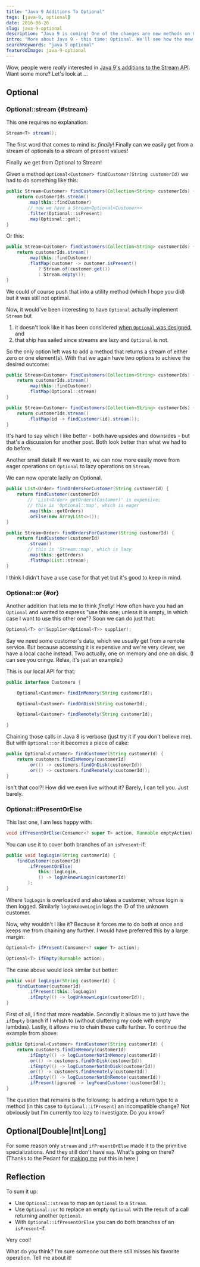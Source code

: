 ```yaml
---
title: "Java 9 Additions To Optional"
tags: [java-9, optional]
date: 2016-06-26
slug: java-9-optional
description: "Java 9 is coming! One of the changes are new methods on Optional: 'stream()', 'or()', and 'ifPresentOrElse()', which considerably improve Optional's API."
intro: "More about Java 9 - this time: Optional. We'll see how the new methods 'stream()', 'or()', and 'ifPresentOrElse()' considerably improve its API."
searchKeywords: "java 9 optional"
featuredImage: java-9-optional
---
```


Wow, people were *really* interested in [Java 9's additions to the Stream API](java-9-stream).
Want some more?
Let's look at ...

## Optional

### Optional::stream {#stream}

This one requires no explanation:

```java
Stream<T> stream();
```

The first word that comes to mind is: *finally*!
Finally can we easily get from a stream of optionals to a stream of present values!

<pullquote>Finally we get from Optional to Stream!</pullquote>

Given a method `Optional<Customer> findCustomer(String customerId)` we had to do something like this:

```java
public Stream<Customer> findCustomers(Collection<String> customerIds) {
	return customerIds.stream()
		.map(this::findCustomer)
		// now we have a Stream<Optional<Customer>>
		.filter(Optional::isPresent)
		.map(Optional::get);
}
```

Or this:

```java
public Stream<Customer> findCustomers(Collection<String> customerIds) {
	return customerIds.stream()
		.map(this::findCustomer)
		.flatMap(customer -> customer.isPresent()
			? Stream.of(customer.get())
			: Stream.empty());
}
```

We could of course push that into a utility method (which I hope you did) but it was still not optimal.

Now, it would've been interesting to have `Optional` actually implement `Stream` but

1. it doesn't look like it has been considered [when `Optional` was designed](design-java-optional), and
2. that ship has sailed since streams are lazy and `Optional` is not.

So the only option left was to add a method that returns a stream of either zero or one element(s).
With that we again have two options to achieve the desired outcome:

```java
public Stream<Customer> findCustomers(Collection<String> customerIds) {
	return customerIds.stream()
		.map(this::findCustomer)
		.flatMap(Optional::stream)
}

public Stream<Customer> findCustomers(Collection<String> customerIds) {
	return customerIds.stream()
		.flatMap(id -> findCustomer(id).stream());
}
```

It's hard to say which I like better - both have upsides and downsides - but that's a discussion for another post.
Both look better than what we had to do before.

Another small detail: If we want to, we can now more easily move from eager operations on `Optional` to lazy operations on `Stream`.

<pullquote>We can now operate lazily on Optional.</pullquote>

```java
public List<Order> findOrdersForCustomer(String customerId) {
	return findCustomer(customerId)
		// 'List<Order> getOrders(Customer)' is expensive;
		// this is 'Optional::map', which is eager
		.map(this::getOrders)
		.orElse(new ArrayList<>());
}

public Stream<Order> findOrdersForCustomer(String customerId) {
	return findCustomer(customerId)
		.stream()
		// this is 'Stream::map', which is lazy
		.map(this::getOrders)
		.flatMap(List::stream);
}
```

I think I didn't have a use case for that yet but it's good to keep in mind.

<contentimage slug="java-9-optional"></contentimage>

### Optional::or {#or}

Another addition that lets me to think *finally*!
How often have you had an `Optional` and wanted to express "use this one; unless it is empty, in which case I want to use this other one"?
Soon we can do just that:

```java
Optional<T> or(Supplier<Optional<T>> supplier);
```

Say we need some customer's data, which we usually get from a remote service.
But because accessing it is expensive and we're very clever, we have a local cache instead.
Two actually, one on memory and one on disk.
(I can see you cringe.
Relax, it's just an example.)

This is our local API for that:

```java
public interface Customers {

	Optional<Customer> findInMemory(String customerId);

	Optional<Customer> findOnDisk(String customerId);

	Optional<Customer> findRemotely(String customerId);

}
```

Chaining those calls in Java 8 is verbose (just try it if you don't believe me).
But with `Optional::or` it becomes a piece of cake:

```java
public Optional<Customer> findCustomer(String customerId) {
	return customers.findInMemory(customerId)
		.or(() -> customers.findOnDisk(customerId))
		.or(() -> customers.findRemotely(customerId));
}
```

Isn't that cool?!
How did we even live without it?
Barely, I can tell you.
Just barely.

### Optional::ifPresentOrElse

This last one, I am less happy with:

```java
void ifPresentOrElse(Consumer<? super T> action, Runnable emptyAction);
```

You can use it to cover both branches of an `isPresent`-if:

```java
public void logLogin(String customerId) {
	findCustomer(customerId)
		.ifPresentOrElse(
			this::logLogin,
			() -> logUnknownLogin(customerId)
		);
}
```

Where `logLogin` is overloaded and also takes a customer, whose login is then logged.
Similarly `logUnknownLogin` logs the ID of the unknown customer.

Now, why wouldn't I like it?
Because it forces me to do both at once and keeps me from chaining any further.
I would have preferred this by a large margin:

```java
Optional<T> ifPresent(Consumer<? super T> action);

Optional<T> ifEmpty(Runnable action);
```

The case above would look similar but better:

```java
public void logLogin(String customerId) {
	findCustomer(customerId)
		.ifPresent(this::logLogin)
		.ifEmpty(() -> logUnknownLogin(customerId));
}
```

First of all, I find that more readable.
Secondly it allows me to just have the `ifEmpty` branch if I whish to (without cluttering my code with empty lambdas).
Lastly, it allows me to chain these calls further.
To continue the example from above:

```java
public Optional<Customer> findCustomer(String customerId) {
	return customers.findInMemory(customerId)
		.ifEmpty(() -> logCustomerNotInMemory(customerId))
		.or(() -> customers.findOnDisk(customerId))
		.ifEmpty(() -> logCustomerNotOnDisk(customerId))
		.or(() -> customers.findRemotely(customerId))
		.ifEmpty(() -> logCustomerNotOnRemote(customerId))
		.ifPresent(ignored -> logFoundCustomer(customerId));
}
```

The question that remains is the following: Is adding a return type to a method (in this case to `Optional::ifPresent`) an incompatible change?
Not obviously but I'm currently too lazy to investigate.
Do you know?

## Optional\[Double|Int|Long\]

For some reason only `stream` and `ifPresentOrElse` made it to the primitive specializations.
And they still don't have `map`.
What's going on there?
(Thanks to the Pedant for [making me](http://blog.codefx.org/java/dev/java-9-optional/#comment-2838631744) put this in here.)

## Reflection

To sum it up:

-   Use `Optional::stream` to map an `Optional` to a `Stream`.
-   Use `Optional::or` to replace an empty `Optional` with the result of a call returning another `Optional`.
-   With `Optional::ifPresentOrElse` you can do both branches of an `isPresent`-if.

Very cool!

What do you think?
I'm sure someone out there still misses his favorite operation.
Tell me about it!
